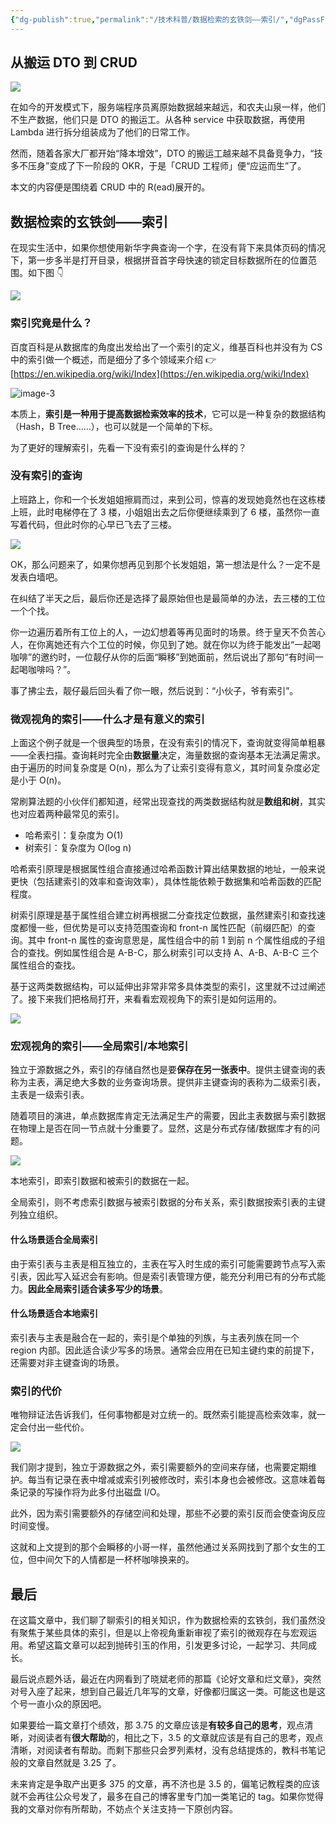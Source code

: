 ```yaml
---
{"dg-publish":true,"permalink":"/技术科普/数据检索的玄铁剑——索引/","dgPassFrontmatter":true}
---
```



## 从搬运 DTO 到 CRUD

![](https://cdn.ytools.xyz/uPic/e6c9d24ely1h4p5xk2rq2j20ye0ieac1.jpg)

在如今的开发模式下，服务端程序员离原始数据越来越远，和农夫山泉一样，他们不生产数据，他们只是 DTO 的搬运工。从各种 service 中获取数据，再使用 Lambda 进行拆分组装成为了他们的日常工作。

然而，随着各家大厂都开始“降本增效”，DTO 的搬运工越来越不具备竞争力，“技多不压身”变成了下一阶段的 OKR，于是「CRUD 工程师」便“应运而生”了。

本文的内容便是围绕着 CRUD 中的 R(ead)展开的。

## 数据检索的玄铁剑——索引

在现实生活中，如果你想使用新华字典查询一个字，在没有背下来具体页码的情况下，第一步多半是打开目录，根据拼音首字母快速的锁定目标数据所在的位置范围。如下图 👇

![](https://cdn.ytools.xyz/uPic/e6c9d24ely1h4p5xryo09j20dd0ikaba.jpg)

### 索引究竟是什么？

百度百科是从数据库的角度出发给出了一个索引的定义，维基百科也并没有为 CS 中的索引做一个概述，而是细分了多个领域来介绍 👉[https://en.wikipedia.org/wiki/Index](https://en.wikipedia.org/wiki/Index)

![image-3](https://cdn.ytools.xyz/uPic/e6c9d24ely1h4p60b0nw1j215o0kvn19.jpg)

本质上，**索引是一种用于提高数据检索效率的技术**，它可以是一种复杂的数据结构（Hash，B Tree……），也可以就是一个简单的下标。

为了更好的理解索引，先看一下没有索引的查询是什么样的？

### 没有索引的查询

上班路上，你和一个长发姐姐擦肩而过，来到公司，惊喜的发现她竟然也在这栋楼上班，此时电梯停在了 3 楼，小姐姐出去之后你便继续乘到了 6 楼，虽然你一直写着代码，但此时你的心早已飞去了三楼。

![](https://cdn.ytools.xyz/uPic/e6c9d24ely1h4p60wvmp2j206c0653yf.jpg)

OK，那么问题来了，如果你想再见到那个长发姐姐，第一想法是什么？一定不是发表白墙吧。

在纠结了半天之后，最后你还是选择了最原始但也是最简单的办法，去三楼的工位一个个找。

你一边遍历着所有工位上的人，一边幻想着等再见面时的场景。终于皇天不负苦心人，在你离她还有六个工位的时候，你见到了她。就在你以为终于能发出“一起喝咖啡”的邀约时，一位靓仔从你的后面“瞬移”到她面前，然后说出了那句“有时间一起喝咖啡吗？”。

事了拂尘去，靓仔最后回头看了你一眼，然后说到：“小伙子，爷有索引”。

### 微观视角的索引——什么才是有意义的索引

上面这个例子就是一个很典型的场景，在没有索引的情况下，查询就变得简单粗暴——全表扫描。查询耗时完全由**数据量**决定，海量数据的查询基本无法满足需求。
由于遍历的时间复杂度是 O(n)，那么为了让索引变得有意义，其时间复杂度必定是小于 O(n)。

常刷算法题的小伙伴们都知道，经常出现查找的两类数据结构就是**数组和树**，其实也对应着两种最常见的索引。

- 哈希索引：复杂度为 O(1)
- 树索引：复杂度为 O(log n)

哈希索引原理是根据属性组合直接通过哈希函数计算出结果数据的地址，一般来说更快（包括建索引的效率和查询效率），具体性能依赖于数据集和哈希函数的匹配程度。

树索引原理是基于属性组合建立树再根据二分查找定位数据，虽然建索引和查找速度都慢一些，但优势是可以支持范围查询和 front-n 属性匹配（前缀匹配）的查询。其中 front-n 属性的查询意思是，属性组合中的前 1 到前 n 个属性组成的子组合的查找。例如属性组合是 A-B-C，那么树索引可以支持 A、A-B、A-B-C 三个属性组合的查找。

基于这两类数据结构，可以延伸出非常非常多具体类型的索引，这里就不过过阐述了。接下来我们把格局打开，来看看宏观视角下的索引是如何运用的。

![](https://cdn.ytools.xyz/uPic/e6c9d24ely1h4p61jv4m5j20go05wmxf.jpg)

### 宏观视角的索引——全局索引/本地索引

独立于源数据之外，索引的存储自然也是要**保存在另一张表中**。提供主键查询的表称为主表，满足绝大多数的业务查询场景。提供非主键查询的表称为二级索引表，主表是一级索引表。

随着项目的演进，单点数据库肯定无法满足生产的需要，因此主表数据与索引数据在物理上是否在同一节点就十分重要了。显然，这是分布式存储/数据库才有的问题。

![](https://cdn.ytools.xyz/uPic/e6c9d24ely1h4p6233gbzj20i20h6dh0.jpg)

本地索引，即索引数据和被索引的数据在一起。

全局索引，则不考虑索引数据与被索引数据的分布关系，索引数据按索引表的主键列独立组织。

#### 什么场景适合全局索引

由于索引表与主表是相互独立的，主表在写入时生成的索引可能需要跨节点写入索引表，因此写入延迟会有影响。但是索引表管理方便，能充分利用已有的分布式能力。**因此全局索引适合读多写少的场景**。

#### 什么场景适合本地索引

索引表与主表是融合在一起的，索引是个单独的列族，与主表列族在同一个 region 内部。因此适合读少写多的场景。通常会应用在已知主键约束的前提下，还需要对非主键查询的场景。

### 索引的代价

唯物辩证法告诉我们，任何事物都是对立统一的。既然索引能提高检索效率，就一定会付出一些代价。

![](https://cdn.ytools.xyz/uPic/e6c9d24ely1h4p62ghozuj205i0403yc.jpg)

我们刚才提到，独立于源数据之外，索引需要额外的空间来存储，也需要定期维护。每当有记录在表中增减或索引列被修改时，索引本身也会被修改。这意味着每条记录的写操作将为此多付出磁盘 I/O。

此外，因为索引需要额外的存储空间和处理，那些不必要的索引反而会使查询反应时间变慢。

这就和上文提到的那个会瞬移的小哥一样，虽然他通过关系网找到了那个女生的工位，但中间欠下的人情都是一杯杯咖啡换来的。

## 最后

在这篇文章中，我们聊了聊索引的相关知识，作为数据检索的玄铁剑，我们虽然没有聚焦于某些具体的索引，但是以上帝视角重新审视了索引的微观存在与宏观运用。希望这篇文章可以起到抛砖引玉的作用，引发更多讨论，一起学习、共同成长。

最后说点题外话，最近在内网看到了晓斌老师的那篇《论好文章和烂文章》，突然对号入座了起来，想到自己最近几年写的文章，好像都归属这一类。可能这也是这个号一直小众的原因吧。

如果要给一篇文章打个绩效，那 3.75 的文章应该是**有较多自己的思考**，观点清晰，对阅读者有**很大帮助**的，相比之下，3.5 的文章就应该是有自己的思考，观点清晰，对阅读者有帮助。而剩下那些只会罗列素材，没有总结提炼的，教科书笔记般的文章自然就是 3.25 了。

未来肯定是争取产出更多 375 的文章，再不济也是 3.5 的，偏笔记教程类的应该就不会再往公众号发了，最多在自己的博客里专门加一类笔记的 tag。如果你觉得我的文章对你有所帮助，不妨点个关注支持一下原创内容。
